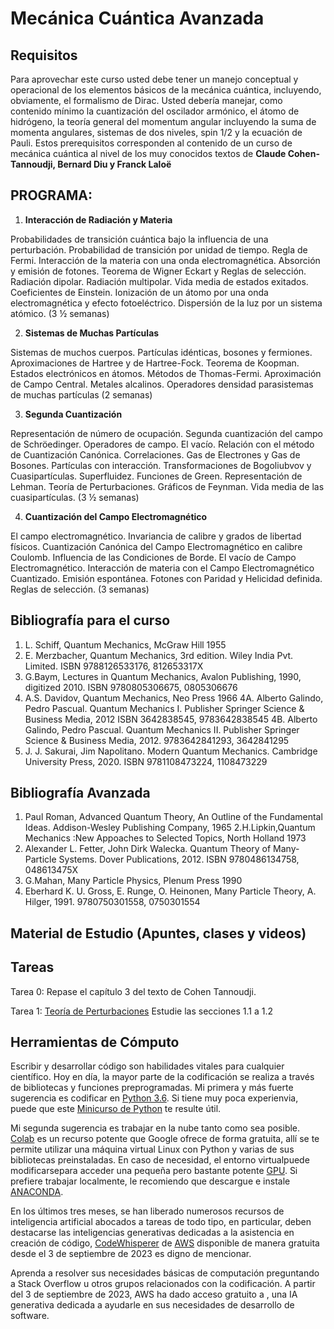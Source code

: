 # Mecánica Cuántica Avanzada

## Requisitos

Para aprovechar este curso usted debe tener un manejo conceptual y operacional de los elementos básicos de la mecánica cuántica, incluyendo, obviamente, el formalismo de Dirac.
Usted debería manejar, como contenido mínimo la cuantización del oscilador armónico, el átomo de hidrógeno, la teoría general del momentum angular incluyendo la suma de momenta angulares, sistemas de dos niveles, spin 1/2 y la ecuación de Pauli.
Estos prerequisitos corresponden al contenido de un curso de mecánica cuántica al nivel de los muy conocidos textos de **Claude Cohen-Tannoudji, ‎Bernard Diu y ‎Franck Laloë** 


## PROGRAMA:

1. **Interacción de Radiación y Materia**

Probabilidades de transición cuántica bajo la influencia de una perturbación. Probabilidad de transición por unidad de tiempo. Regla de Fermi. Interacción de la materia con una onda electromagnética. Absorción y emisión de fotones. Teorema de Wigner Eckart y Reglas de selección. Radiación dipolar. Radiación multipolar. Vida media de estados exitados. Coeficientes de Einstein. Ionización de un átomo por una onda electromagnética y efecto fotoeléctrico. Dispersión de la luz por un sistema atómico. (3 ½ semanas)


2. **Sistemas de Muchas Partículas**
   
Sistemas de muchos cuerpos. Partículas idénticas, bosones y fermiones. Aproximaciones de Hartree y de Hartree-Fock. Teorema de Koopman. Estados electrónicos en átomos. Métodos de Thomas-Fermi. Aproximación de Campo Central. Metales alcalinos. Operadores densidad parasistemas de muchas partículas (2 semanas)

 
3. **Segunda Cuantización**

Representación de número de ocupación. Segunda cuantización del campo de Schröedinger. Operadores de campo. El vacío. Relación con el método de Cuantización Canónica. Correlaciones. Gas de Electrones y Gas de Bosones. Partículas con interacción. Transformaciones de Bogoliubvov y Cuasipartículas. Superfluidez. Funciones de Green. Representación de Lehman. Teoría de Perturbaciones. Gráficos de Feynman. Vida media de las cuasipartículas. (3 ½ semanas)

4. **Cuantización del Campo Electromagnético**

El campo electromagnético. Invariancia de calibre y grados de libertad físicos. Cuantización Canónica del Campo Electromagnético en calibre Coulomb. Influencia de las Condiciones de Borde. El vacío de Campo Electromagnético. Interacción de materia con el Campo Electromagnético Cuantizado. Emisión espontánea. Fotones con Paridad y Helicidad definida. Reglas de selección. (3 semanas)


## Bibliografía para el curso
1. L. Schiff, Quantum Mechanics, McGraw Hill 1955
2. E. Merzbacher, Quantum Mechanics, 3rd edition. Wiley India Pvt. Limited. ISBN 9788126533176, 812653317X
3. G.Baym, Lectures in Quantum Mechanics, Avalon Publishing, 1990, digitized 2010.
ISBN 9780805306675, 0805306676
5. A.S. Davidov, Quantum Mechanics, Neo Press 1966
4A. Alberto Galindo, Pedro Pascual. Quantum Mechanics I.
Publisher	Springer Science & Business Media, 2012
ISBN	3642838545, 9783642838545
4B. Alberto Galindo, Pedro Pascual. Quantum Mechanics II.
Publisher	Springer Science & Business Media, 2012. 9783642841293, 3642841295
6. J. J. Sakurai, Jim Napolitano. Modern Quantum Mechanics.
Cambridge University Press, 2020. ISBN 9781108473224, 1108473229

## Bibliografía Avanzada

1. Paul Roman, Advanced Quantum Theory, An Outline of the Fundamental Ideas. Addison-Wesley Publishing Company, 1965
2.H.Lipkin,Quantum Mechanics :New Appoaches to Selected Topics, North Holland 1973 
3. Alexander L. Fetter, John Dirk Walecka. Quantum Theory of Many-Particle Systems. Dover Publications, 2012. ISBN 9780486134758, 048613475X
4. G.Mahan, Many Particle Physics, Plenum Press 1990
5. Eberhard K. U. Gross, E. Runge, O. Heinonen, Many Particle Theory, A. Hilger, 1991. 9780750301558, 0750301554


## Material de Estudio (Apuntes, clases y videos)


## Tareas

Tarea 0: Repase el capítulo 3 del texto de Cohen Tannoudji.

Tarea 1: [Teoría de Perturbaciones](/tareas/QUANTUM_MECHANICS_IIIB.pdf) Estudie las secciones 1.1 a 1.2

## Herramientas de Cómputo

Escribir y desarrollar código son habilidades vitales para cualquier científico. Hoy en día, la mayor parte de la codificación se realiza a través de bibliotecas y funciones preprogramadas. Mi primera y más fuerte sugerencia es codificar en [Python 3.6](https://www.python.org/). Si tiene muy poca experienvia, puede que este [Minicurso de Python](https://github.com/mario-i-caicedo-ai/Python_Minicurso) te resulte útil.
 
Mi segunda sugerencia es trabajar en la nube tanto como sea posible. [Colab](https://colab.google/) es un recurso potente que Google ofrece de forma gratuita, allí se te permite utilizar una máquina virtual Linux con Python y varias de sus bibliotecas preinstaladas. En caso de necesidad, el entorno virtualpuede modificarsepara acceder una pequeña pero bastante potente [GPU](https://www.intel.com/content/www/us/en/products/docs/processors/what-is-a-gpu.html). Si prefiere trabajar localmente, le recomiendo que descargue e instale [ANACONDA](https://www.anaconda.com/).

En los últimos tres meses, se han liberado numerosos recursos de inteligencia artificial abocados a tareas de todo tipo, en particular, deben destacarse las inteligencias generativas dedicadas a la asistencia en creación de código, [CodeWhisperer](https://aws.amazon.com/codewhisperer/) de [AWS](https://aws.amazon.com/free/?gclid=Cj0KCQjwxuCnBhDLARIsAB-cq1rmwn1BaNYSJvKfgeuJBSDFO6-MA0cxqBWxj2TlEJzzVdmQA2JfCgkaAhwREALw_wcB&trk=71b8abe7-f1bf-4f78-8553-98bb6c372818&sc_channel=ps&ef_id=Cj0KCQjwxuCnBhDLARIsAB-cq1rmwn1BaNYSJvKfgeuJBSDFO6-MA0cxqBWxj2TlEJzzVdmQA2JfCgkaAhwREALw_wcB:G:s&s_kwcid=AL!4422!3!647999754693!e!!g!!aws!19685286946!149715822407&all-free-tier.sort-by=item.additionalFields.SortRank&all-free-tier.sortorder=asc&awsf.Free%20Tier%20Types=*all&awsf.Free%20Tier%20Categories=*all) disponible de manera gratuita desde el 3 de septiembre de 2023 es digno de mencionar.

Aprenda a resolver sus necesidades básicas de computación preguntando a Stack Overflow u otros grupos relacionados con la codificación. A partir del 3 de septiembre de 2023, AWS ha dado acceso gratuito a , una IA generativa dedicada a ayudarle en sus necesidades de desarrollo de software.
